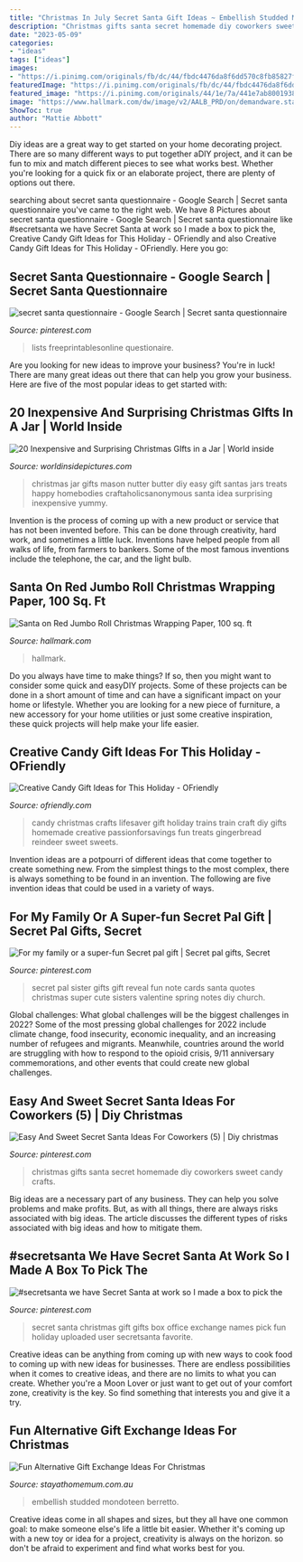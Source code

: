 ```yaml
---
title: "Christmas In July Secret Santa Gift Ideas ~ Embellish Studded Mondoteen Berretto"
description: "Christmas gifts santa secret homemade diy coworkers sweet candy crafts"
date: "2023-05-09"
categories:
- "ideas"
tags: ["ideas"]
images:
- "https://i.pinimg.com/originals/fb/dc/44/fbdc4476da8f6dd570c8fb85827f3044.jpg"
featuredImage: "https://i.pinimg.com/originals/fb/dc/44/fbdc4476da8f6dd570c8fb85827f3044.jpg"
featured_image: "https://i.pinimg.com/originals/44/1e/7a/441e7ab80019384544c84c184d733306.jpg"
image: "https://www.hallmark.com/dw/image/v2/AALB_PRD/on/demandware.static/-/Sites-hallmark-master/default/dwc7e97930/images/finished-goods/products/999XLR2365/Jumbo-Roll-Santa-on-Red-Christmas-Wrapping-Paper_999XLR2365_01.jpg?sw=1200&amp;sh=1200&amp;sm=fit"
ShowToc: true
author: "Mattie Abbott"
---
```



Diy ideas are a great way to get started on your home decorating project. There are so many different ways to put together aDIY project, and it can be fun to mix and match different pieces to see what works best. Whether you're looking for a quick fix or an elaborate project, there are plenty of options out there.

	

		
searching about secret santa questionnaire - Google Search | Secret santa questionnaire you've came to the right web. We have 8 Pictures about secret santa questionnaire - Google Search | Secret santa questionnaire like #secretsanta we have Secret Santa at work so I made a box to pick the, Creative Candy Gift Ideas for This Holiday - OFriendly and also Creative Candy Gift Ideas for This Holiday - OFriendly. Here you go:
		
    
## Secret Santa Questionnaire - Google Search | Secret Santa Questionnaire

<img loading=lazy src="https://i.pinimg.com/736x/46/ae/c9/46aec9a55abfe6457a49d9c7cf541687.jpg" onerror="this.onerror=null;this.src='https://tse2.mm.bing.net/th?id=OIP.BIprVHTSdPGasCJzNAqLsQHaMP&amp;pid=15.1';" alt="secret santa questionnaire - Google Search | Secret santa questionnaire">

_Source: pinterest.com_

>lists freeprintablesonline questionaire. 

	

Are you looking for new ideas to improve your business? You're in luck! There are many great ideas out there that can help you grow your business. Here are five of the most popular ideas to get started with:

    
## 20 Inexpensive And Surprising Christmas GIfts In A Jar | World Inside

<img loading=lazy src="https://worldinsidepictures.com/wp-content/uploads/2014/12/71-764x1024.jpg" onerror="this.onerror=null;this.src='https://tse1.mm.bing.net/th?id=OIP.2cFn4jL_L2Uhq_bLn5LOqAHaJ7&amp;pid=15.1';" alt="20 Inexpensive and Surprising Christmas GIfts in a Jar | World inside">

_Source: worldinsidepictures.com_

>christmas jar gifts mason nutter butter diy easy gift santas jars treats happy homebodies craftaholicsanonymous santa idea surprising inexpensive yummy. 

	

Invention is the process of coming up with a new product or service that has not been invented before. This can be done through creativity, hard work, and sometimes a little luck. Inventions have helped people from all walks of life, from farmers to bankers. Some of the most famous inventions include the telephone, the car, and the light bulb.

    
## Santa On Red Jumbo Roll Christmas Wrapping Paper, 100 Sq. Ft

<img loading=lazy src="https://www.hallmark.com/dw/image/v2/AALB_PRD/on/demandware.static/-/Sites-hallmark-master/default/dwc7e97930/images/finished-goods/products/999XLR2365/Jumbo-Roll-Santa-on-Red-Christmas-Wrapping-Paper_999XLR2365_01.jpg?sw=1200&amp;sh=1200&amp;sm=fit" onerror="this.onerror=null;this.src='https://tse2.mm.bing.net/th?id=OIP.Y39g5Lh72w_aNK-XYm6yYgHaHa&amp;pid=15.1';" alt="Santa on Red Jumbo Roll Christmas Wrapping Paper, 100 sq. ft">

_Source: hallmark.com_

>hallmark. 

	

Do you always have time to make things? If so, then you might want to consider some quick and easyDIY projects. Some of these projects can be done in a short amount of time and can have a significant impact on your home or lifestyle. Whether you are looking for a new piece of furniture, a new accessory for your home utilities or just some creative inspiration, these quick projects will help make your life easier.

    
## Creative Candy Gift Ideas For This Holiday - OFriendly

<img loading=lazy src="http://ofriendly.com/wp-content/uploads/2016/11/creative-candy-gift-ideas/10-creative-candy-gift-ideas.jpg" onerror="this.onerror=null;this.src='https://tse2.mm.bing.net/th?id=OIP.7311rinjsSaJpsRW2k2UhQHaLH&amp;pid=15.1';" alt="Creative Candy Gift Ideas for This Holiday - OFriendly">

_Source: ofriendly.com_

>candy christmas crafts lifesaver gift holiday trains train craft diy gifts homemade creative passionforsavings fun treats gingerbread reindeer sweet sweets. 

	

Invention ideas are a potpourri of different ideas that come together to create something new. From the simplest things to the most complex, there is always something to be found in an invention. The following are five invention ideas that could be used in a variety of ways.

    
## For My Family Or A Super-fun Secret Pal Gift | Secret Pal Gifts, Secret

<img loading=lazy src="https://i.pinimg.com/originals/44/1e/7a/441e7ab80019384544c84c184d733306.jpg" onerror="this.onerror=null;this.src='https://tse4.mm.bing.net/th?id=OIP.PpRnf7pZUQ4ebcmNVnY-yAHaJ4&amp;pid=15.1';" alt="For my family or a super-fun Secret pal gift | Secret pal gifts, Secret">

_Source: pinterest.com_

>secret pal sister gifts gift reveal fun note cards santa quotes christmas super cute sisters valentine spring notes diy church. 

	

Global challenges: What global challenges will be the biggest challenges in 2022?
Some of the most pressing global challenges for 2022 include climate change, food insecurity, economic inequality, and an increasing number of refugees and migrants. Meanwhile, countries around the world are struggling with how to respond to the opioid crisis, 9/11 anniversary commemorations, and other events that could create new global challenges.

    
## Easy And Sweet Secret Santa Ideas For Coworkers (5) | Diy Christmas

<img loading=lazy src="https://i.pinimg.com/originals/fb/dc/44/fbdc4476da8f6dd570c8fb85827f3044.jpg" onerror="this.onerror=null;this.src='https://tse4.mm.bing.net/th?id=OIP.t2bSIf4atz4cpfxgfjvxTQHaJ4&amp;pid=15.1';" alt="Easy And Sweet Secret Santa Ideas For Coworkers (5) | Diy christmas">

_Source: pinterest.com_

>christmas gifts santa secret homemade diy coworkers sweet candy crafts. 

	

Big ideas are a necessary part of any business. They can help you solve problems and make profits. But, as with all things, there are always risks associated with big ideas. The article discusses the different types of risks associated with big ideas and how to mitigate them.

    
## #secretsanta We Have Secret Santa At Work So I Made A Box To Pick The

<img loading=lazy src="https://i.pinimg.com/originals/39/29/8e/39298e5b49dc6044a94035268bba20d0.jpg" onerror="this.onerror=null;this.src='https://tse1.mm.bing.net/th?id=OIP.q7W7_0VLFbJpmdpneVE9sgHaJ4&amp;pid=15.1';" alt="#secretsanta we have Secret Santa at work so I made a box to pick the">

_Source: pinterest.com_

>secret santa christmas gift gifts box office exchange names pick fun holiday uploaded user secretsanta favorite. 

	

Creative ideas can be anything from coming up with new ways to cook food to coming up with new ideas for businesses. There are endless possibilities when it comes to creative ideas, and there are no limits to what you can create. Whether you're a Moon Lover or just want to get out of your comfort zone, creativity is the key. So find something that interests you and give it a try.

    
## Fun Alternative Gift Exchange Ideas For Christmas

<img loading=lazy src="https://www.stayathomemum.com.au/wp-content/uploads/2013/11/tumblr_mmyc16O8Yi1qfyjoto1_500.gif" onerror="this.onerror=null;this.src='https://tse3.mm.bing.net/th?id=OIP.777IofrxGaa0E77TD7adpgHaE7&amp;pid=15.1';" alt="Fun Alternative Gift Exchange Ideas For Christmas">

_Source: stayathomemum.com.au_

>embellish studded mondoteen berretto. 

	

Creative ideas come in all shapes and sizes, but they all have one common goal: to make someone else's life a little bit easier. Whether it's coming up with a new toy or idea for a project, creativity is always on the horizon. so don't be afraid to experiment and find what works best for you.

